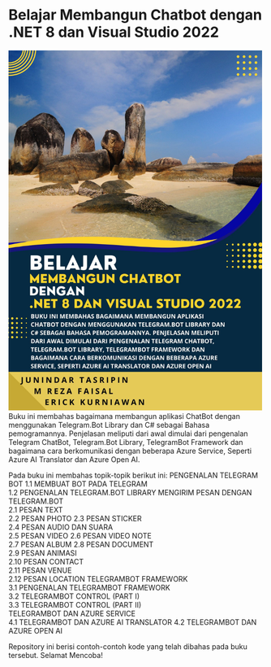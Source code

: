# Belajar Membangun Chatbot dengan .NET 8 dan Visual Studio 2022
<img src="https://github.com/junindar/TelegramBotEbook/blob/master/images/3.jpg" width="500">
Buku ini membahas bagaimana membangun aplikasi ChatBot dengan menggunakan Telegram.Bot Library dan C# sebagai Bahasa pemogramannya. Penjelasan meliputi dari awal dimulai dari pengenalan Telegram ChatBot, Telegram.Bot Library, TelegramBot Framework dan bagaimana cara berkomunikasi dengan beberapa Azure Service, Seperti Azure AI Translator dan Azure Open AI.

Pada buku ini membahas topik-topik berikut ini:
PENGENALAN TELEGRAM BOT	
1.1 MEMBUAT BOT PADA TELEGRAM	
1.2 PENGENALAN TELEGRAM.BOT LIBRARY	
MENGIRIM PESAN DENGAN TELEGRAM.BOT	
2.1 PESAN TEXT	
2.2 PESAN PHOTO	
2.3 PESAN STICKER	
2.4 PESAN AUDIO DAN SUARA	
2.5 PESAN VIDEO	
2.6 PESAN VIDEO NOTE	
2.7 PESAN ALBUM	
2.8 PESAN DOCUMENT	
2.9 PESAN ANIMASI	
2.10 PESAN CONTACT	
2.11 PESAN VENUE	
2.12 PESAN LOCATION	
TELEGRAMBOT FRAMEWORK	
3.1 PENGENALAN TELEGRAMBOT FRAMEWORK	
3.2 TELEGRAMBOT CONTROL (PART I)	
3.3 TELEGRAMBOT CONTROL (PART II)	
TELEGRAMBOT DAN AZURE SERVICE	
4.1 TELEGRAMBOT DAN AZURE AI TRANSLATOR	
4.2 TELEGRAMBOT DAN AZURE OPEN AI	

Repository ini berisi contoh-contoh kode yang telah dibahas pada buku tersebut.
Selamat Mencoba!
